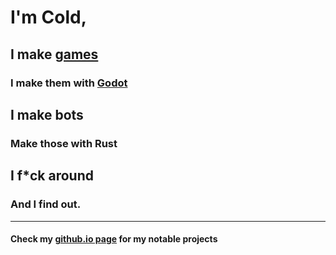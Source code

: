 # I'm Cold,
## I make [games](https://coldcalzone.itch.io/)
### I make them with [Godot](https://godotengine.org/)
## I make bots
### Make those with Rust
## I f\*ck around
### And I find out.
___
#### Check my [github.io page](https://coldcalzone.github.io) for my notable projects

